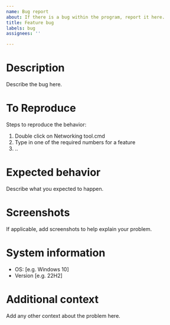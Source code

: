 ```yaml
---
name: Bug report
about: If there is a bug within the program, report it here.
title: Feature bug
labels: bug
assignees: ''

---
```


# Description
Describe the bug here.  

# To Reproduce
Steps to reproduce the behavior:
1. Double click on Networking tool.cmd
2. Type in one of the required numbers for a feature
3. ..

# Expected behavior
Describe what you expected to happen.

# Screenshots
If applicable, add screenshots to help explain your problem.

# System information
 - OS: [e.g. Windows 10]
 - Version [e.g. 22H2]


# Additional context
Add any other context about the problem here.
